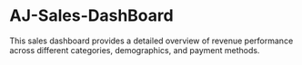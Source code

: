 # AJ-Sales-DashBoard
This sales dashboard provides a detailed overview of revenue performance across different categories, demographics, and payment methods.
